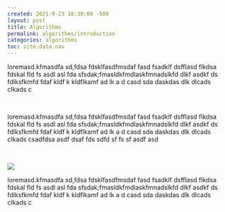 ```yaml
---
created: 2021-9-23 18:38:00 -500
layout: post
title: Algorithms
permalink: algorithms/introduction
categories: algorithms
toc: site.data.nav
---
```


<p>loremasd.kfmasdfa sd,fdsa fdsklfasdfmsdaf fasd fsadklf dsfflasd flkdsa fdskal fld fs asdl asl fda
sfsdak;fmasldkfmdlaskfmnadslkfd dlkf asdkf ds fdlksfkmfd fdaf kldf k kldflkamf ad lk a d
casd sda daskdas dlk dlcads clkads c</p><br>


<p>loremasd.kfmasdfa sd,fdsa fdsklfasdfmsdaf fasd fsadklf dsfflasd flkdsa fdskal fld fs asdl asl fda
sfsdak;fmasldkfmdlaskfmnadslkfd dlkf asdkf ds fdlksfkmfd fdaf kldf k kldflkamf ad lk a d
casd sda daskdas dlk dlcads clkads csadfdsa asdf dsaf  fds sdfd sf fs sf asdf asd</p>
<br>

![](https://www.apple.com/v/macbook-pro-14-and-16/a/images/meta/macbook-pro-14-and-16_overview__fz0lron5xyuu_og.png?202111100957)


<p>loremasd.kfmasdfa sd,fdsa fdsklfasdfmsdaf fasd fsadklf dsfflasd flkdsa fdskal fld fs asdl asl fda
sfsdak;fmasldkfmdlaskfmnadslkfd dlkf asdkf ds fdlksfkmfd fdaf kldf k kldflkamf ad lk a d
casd sda daskdas dlk dlcads clkads c</p>
<br>